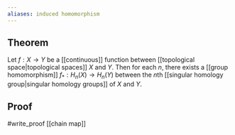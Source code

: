 ```yaml
---
aliases: induced homomorphism
---
```

## Theorem
Let $f:X\to Y$ be a [[continuous]] function between [[topological space|topological spaces]] $X$ and $Y$. Then for each $n$, there exists a [[group homomorphism]] $f_*:H_n(X) \to H_n(Y)$ between the $n$th [[singular homology group|singular homology groups]] of $X$ and $Y$.
## Proof
#write_proof [[chain map]]